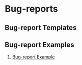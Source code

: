 # Bug-reports

## Bug-report Templates

## Bug-report Examples

1. [Bug-report Example](https://docs.google.com/spreadsheets/d/1OhCV20eAd6V4drQCGBSWhC58gMZel9lFsOceTWG3aeg/edit?usp=sharing)
